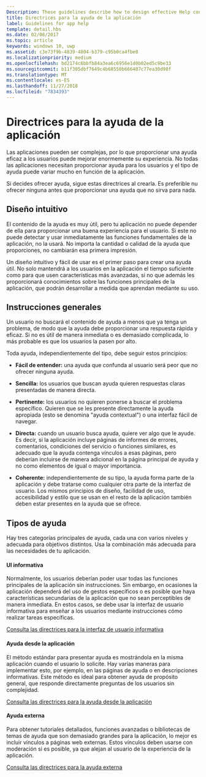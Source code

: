 ```yaml
---
Description: These guidelines describe how to design effective Help content for your app.
title: Directrices para la ayuda de la aplicación
label: Guidelines for app help
template: detail.hbs
ms.date: 02/08/2017
ms.topic: article
keywords: windows 10, uwp
ms.assetid: c3e73f9b-4839-4804-b379-c95b0ca4fbe8
ms.localizationpriority: medium
ms.openlocfilehash: bd2174c6bbfb84a3ea6c6956e1d0b02ed5c9be33
ms.sourcegitcommit: b11f305dbf7649c4b68550b666487c77ea30d98f
ms.translationtype: MT
ms.contentlocale: es-ES
ms.lasthandoff: 11/27/2018
ms.locfileid: "7834393"
---
```

# <a name="guidelines-for-app-help"></a>Directrices para la ayuda de la aplicación



Las aplicaciones pueden ser complejas, por lo que proporcionar una ayuda eficaz a los usuarios puede mejorar enormemente su experiencia. No todas las aplicaciones necesitan proporcionar ayuda para los usuarios y el tipo de ayuda puede variar mucho en función de la aplicación.

Si decides ofrecer ayuda, sigue estas directrices al crearla. Es preferible nu ofrecer ninguna antes que proporcionar una ayuda que no sirva para nada.

## <a name="intuitive-design"></a>Diseño intuitivo

El contenido de la ayuda es muy útil, pero tu aplicación no puede depender de ella para proporcionar una buena experiencia para el usuario. Si este no puede detectar y usar inmediatamente las funciones fundamentales de la aplicación, no la usará. No importa la cantidad o calidad de la ayuda que proporciones, no cambiarán esa primera impresión.

Un diseño intuitivo y fácil de usar es el primer paso para crear una ayuda útil. No solo mantendrá a los usuarios en la aplicación el tiempo suficiente como para que usen características más avanzadas, si no que además les proporcionará conocimientos sobre las funciones principales de la aplicación, que podrán desarrollar a medida que aprendan mediante su uso.

## <a name="general-instructions"></a>Instrucciones generales

Un usuario no buscará el contenido de ayuda a menos que ya tenga un problema, de modo que la ayuda debe proporcionar una respuesta rápida y eficaz. Si no es útil de manera inmediata o es demasiado complicada, lo más probable es que los usuarios la pasen por alto.

Toda ayuda, independientemente del tipo, debe seguir estos principios:

-   **Fácil de entender:** una ayuda que confunda al usuario será peor que no ofrecer ninguna ayuda.

-   **Sencilla:** los usuarios que buscan ayuda quieren respuestas claras presentadas de manera directa.

-   **Pertinente:** los usuarios no quieren ponerse a buscar el problema específico. Quieren que se les presente directamente la ayuda apropiada (esto se denomina "ayuda contextual") o una interfaz fácil de navegar.

-   **Directa:** cuando un usuario busca ayuda, quiere ver algo que le ayude. Es decir, si la aplicación incluye páginas de informes de errores, comentarios, condiciones del servicio o funciones similares, es adecuado que la ayuda contenga vínculos a esas páginas, pero deberían incluirse de manera adicional en la página principal de ayuda y no como elementos de igual o mayor importancia.

-   **Coherente:** independientemente de su tipo, la ayuda forma parte de la aplicación y debe tratarse como cualquier otra parte de la interfaz de usuario. Los mismos principios de diseño, facilidad de uso, accesibilidad y estilo que se usan en el resto de la aplicación también deben estar presentes en la ayuda que se ofrece.

## <a name="types-of-help"></a>Tipos de ayuda

Hay tres categorías principales de ayuda, cada una con varios niveles y adecuada para objetivos distintos. Usa la combinación más adecuada para las necesidades de tu aplicación.

#### <a name="instructional-ui"></a>UI informativa

Normalmente, los usuarios deberían poder usar todas las funciones principales de la aplicación sin instrucciones. Sin embargo, en ocasiones la aplicación dependerá del uso de gestos específicos o es posible que haya características secundarias de la aplicación que no sean perceptibles de manera inmediata. En estos casos, se debe usar la interfaz de usuario informativa para enseñar a los usuarios mediante instrucciones cómo realizar tareas específicas.

[Consulta las directrices para la interfaz de usuario informativa](instructional-ui.md)

#### <a name="in-app-help"></a>Ayuda desde la aplicación

El método estándar para presentar ayuda es mostrándola en la misma aplicación cuando el usuario lo solicite. Hay varias maneras para implementar esto, por ejemplo, en las páginas de ayuda o en descripciones informativas. Este método es ideal para obtener ayuda de propósito general, que responde directamente preguntas de los usuarios sin complejidad.

[Consulta las directrices para la ayuda desde la aplicación](in-app-help.md)

#### <a name="external-help"></a>Ayuda externa

Para obtener tutoriales detallados, funciones avanzadas o bibliotecas de temas de ayuda que son demasiado grandes para la aplicación, lo mejor es incluir vínculos a páginas web externas. Estos vínculos deben usarse con moderación si es posible, ya que alejan al usuario de la experiencia de la aplicación.

[Consulta las directrices para la ayuda externa](external-help.md)



